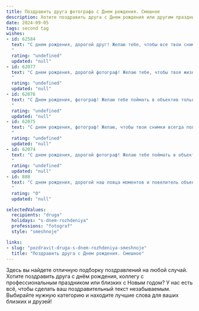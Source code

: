 ```yaml
---
title: Поздравить друга фотографа c Днем рождения. Смешное
description: Хотите поздравить друга c Днем рождения или другим праздником? Наш ИИ создаст незабываемое поздравление, а вы обязательно выделитесь среди других.  
date: 2024-09-05
tags: second tag
wishes:
- id: 62584
  text: "С днем рождения, дорогой друг! Желаю тебе, чтобы все твои снимки были \"шедевры\", а все модели - \"счастливы\" от твоих творений! 😉  Пусть в твоей жизни будет много ярких моментов, которые ты сможешь запечатлеть на пленку, а твоя камера всегда будет заряжена позитивом! 🎉🎂
  "
  rating: "undefined"
  updated: "null"
- id: 62077
  text: "С днем рождения, дорогой фотограф! Желаю тебе, чтобы твоя жизнь была такой же яркой и насыщенной, как твои снимки, а твой фотоаппарат всегда ловил самые лучшие моменты!
  "
  rating: "undefined"
  updated: "null"
- id: 62076
  text: "С Днем рождения, фотограф! Желаю тебе поймать в объектив только лучшие моменты жизни, а не неудачные кадры с котиком! 😉
  "
  rating: "undefined"
  updated: "null"
- id: 62075
  text: "С днем рождения, фотограф! Желаю, чтобы твои снимки всегда получались шедеврами, а модели никогда не жаловались на то, что ты их \"засветил\" 😜
  "
  rating: "undefined"
  updated: "null"
- id: 62074
  text: "С днем рождения, дорогой фотограф! Желаю тебе поймать в объектив столько крутых кадров, чтобы твоя память не вмещала их все, и чтобы твоя камера никогда не разряжалась, пока ты не получишь идеальный снимок!
  "
  rating: "undefined"
  updated: "null"
- id: 888
  text: "С днем рождения, дорогой наш ловца моментов и повелитель объектива! Желаем тебе, чтобы в твоей жизни всегда было место для шедевра, а клиенты выстраивались в очередь за билетами на твои персональные выставки! Пусть вдохновение никогда не покидает твою творческую душу, а вспышка фотоаппарата всегда освещает путь к новым вершинам мастерства! И, конечно, побольше тебе благодарных моделей, которые умеют позировать без «сделай меня покрасивее»!
  "
  rating: "0"
  updated: "null"

selectedValues:
  recipients: "druga"
  holidays: "s-dnem-rozhdeniya"
  professions: "fotograf"
  style: "smeshnoje"

links:
- slug: "pozdravit-druga-s-dnem-rozhdeniya-smeshnoje"
  title: "Поздравить друга c Днем рождения. Смешное"
---
```


Здесь вы найдете отличную подборку поздравлений на любой случай. 
Хотите поздравить друга с днём рождения, коллегу с профессиональным праздником или близких с Новым годом? У нас есть всё, чтобы сделать ваш поздравительный текст незабываемым. Выбирайте нужную категорию и находите лучшие слова для ваших близких и друзей!

